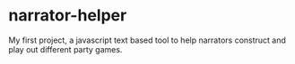 # narrator-helper
My first project, a javascript text based tool to help narrators construct and play out different party games.
